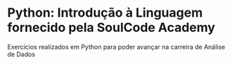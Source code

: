 # Python: Introdução à Linguagem fornecido pela SoulCode Academy
Exercícios realizados em Python para poder avançar na carreira de Análise de Dados
